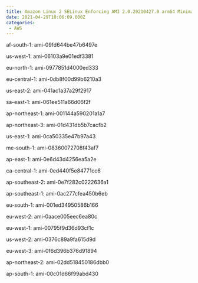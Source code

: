 ```yaml
---
title: Amazon Linux 2 SELinux Enforcing AMI 2.0.20210427.0 arm64 Minimal HVM gp2
date: 2021-04-29T10:06:09.000Z
categories:
 - AWS
---
```


af-south-1: ami-09fd644be47b6497e

us-west-1: ami-06103a9e01edf3381

eu-north-1: ami-0977851d4000ed333

eu-central-1: ami-0db8f00d99b6210a3

us-east-2: ami-041ac1a37a29f2917

sa-east-1: ami-061ee511a66d06f2f

ap-northeast-1: ami-001144a590201a1a7

ap-northeast-3: ami-01d431db5b7cacfb2

us-east-1: ami-0ca50335e47b97a43

me-south-1: ami-08360072708f43af7

ap-east-1: ami-0e6d43d4256ea5a2e

ca-central-1: ami-0ed440f5e84771cc6

ap-southeast-2: ami-0e7f282c0222636a1

ap-southeast-1: ami-0ac277cfea450b6eb

eu-south-1: ami-001ed34950586b166

eu-west-2: ami-0aace005eec6ea80c

eu-west-1: ami-00795f9d36d93cf1c

us-west-2: ami-0376c89a9fa615d9d

eu-west-3: ami-0f6d396b376d91894

ap-northeast-2: ami-02dd518450186dbb0

ap-south-1: ami-00c01d66f99abd430


